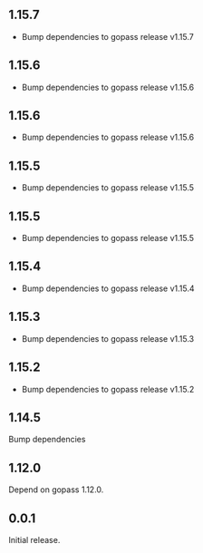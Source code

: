 ## 1.15.7

- Bump dependencies to gopass release v1.15.7

## 1.15.6

- Bump dependencies to gopass release v1.15.6

## 1.15.6

- Bump dependencies to gopass release v1.15.6

## 1.15.5

- Bump dependencies to gopass release v1.15.5

## 1.15.5

- Bump dependencies to gopass release v1.15.5

## 1.15.4

- Bump dependencies to gopass release v1.15.4

## 1.15.3

- Bump dependencies to gopass release v1.15.3

## 1.15.2
- Bump dependencies to gopass release v1.15.2

## 1.14.5

Bump dependencies

## 1.12.0

Depend on gopass 1.12.0.

## 0.0.1

Initial release.

